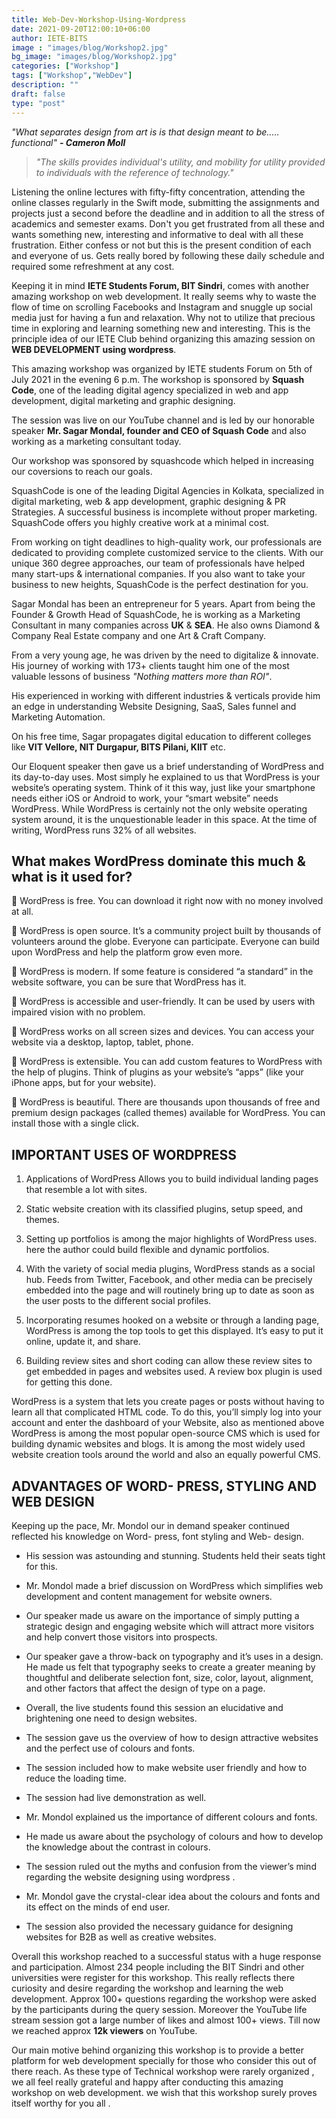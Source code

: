 ```yaml
---
title: Web-Dev-Workshop-Using-Wordpress
date: 2021-09-20T12:00:10+06:00
author: IETE-BITS
image : "images/blog/Workshop2.jpg"
bg_image: "images/blog/Workshop2.jpg"
categories: ["Workshop"]
tags: ["Workshop","WebDev"]
description: ""
draft: false
type: "post"
---
```


_"What separates design from art  is is that design meant to be.....  functional"  **- Cameron Moll**_

> _"The skills provides individual's utility, and mobility for utility provided to individuals with the reference of technology."_

Listening the online lectures with fifty-fifty concentration, attending the online classes regularly in the Swift mode, submitting the assignments and projects just a second before the deadline and in addition to all the stress of academics and semester exams. Don't you get frustrated from all these and wants something new, interesting and informative to deal with all these frustration.
 Either confess or not but this is the present condition of each and everyone of us. Gets really bored by following these daily schedule  and required some refreshment at any cost.

Keeping it in mind **IETE Students Forum, BIT Sindri**, comes with another amazing workshop on web development. It really seems why to waste the flow of time on scrolling Facebooks and Instagram and snuggle up social media just for having a fun and relaxation. Why not to utilize that precious time in exploring and learning something new and  interesting. This is the principle idea of our IETE Club behind organizing this amazing session on **WEB DEVELOPMENT using wordpress**.

This amazing workshop was organized by IETE students Forum on 5th of July 2021 in the evening 6 p.m. The workshop is sponsored by **Squash Code**, one of the leading digital agency specialized in web and app development, digital marketing and graphic designing.

The session was live on our YouTube channel and is led by our honorable speaker **Mr. Sagar Mondal, founder and CEO of Squash Code** and also working as a marketing consultant today.

Our workshop was sponsored by squashcode which helped in increasing our coversions to reach our goals.

SquashCode is one of the leading Digital Agencies in Kolkata, specialized in digital marketing, web & app development, graphic designing & PR Strategies. A successful business is incomplete without proper marketing. SquashCode  offers you highly creative work at a minimal cost.

From working on tight deadlines to high-quality work, our professionals are dedicated to providing complete customized service to the clients. With our unique 360 degree approaches, our team of professionals have helped many start-ups & international companies. If you also want to take your business to new heights, SquashCode is the perfect destination for you.

Sagar Mondal has been an entrepreneur for 5 years. Apart from being the Founder & Growth Head of SquashCode, he is working as a Marketing Consultant in many companies across **UK** & **SEA**. He also owns Diamond & Company Real Estate company and one Art & Craft Company.

From a very young age, he was driven by the need to digitalize & innovate. His journey of working with 173+ clients taught him one of the most valuable lessons of business _"Nothing matters more than ROI"_. 

His experienced in working with different industries & verticals provide him an edge in understanding Website Designing, SaaS, Sales funnel and Marketing Automation.

On his free time, Sagar propagates digital education to different colleges like **VIT Vellore, NIT Durgapur, BITS Pilani, KIIT** etc.

Our Eloquent speaker then gave us a brief understanding of  WordPress and its day-to-day uses. Most simply he explained to us that WordPress is your website’s operating system. Think of it this way, just like your smartphone needs either iOS or Android to work, your “smart website” needs WordPress. While WordPress is certainly not the only website operating system around, it is the unquestionable leader in this space. At the time of writing, WordPress runs 32% of all websites.


## **What makes WordPress dominate this much & what is it used for?**

💸 WordPress is free. You can download it right now with no money involved at all.

👋 WordPress is open source. It’s a community project built by thousands of volunteers around the globe. Everyone can participate. Everyone can build upon WordPress and help the platform grow even more.

🤩 WordPress is modern. If some feature is considered “a standard” in the website software, you can be sure that WordPress has it.

👐 WordPress is accessible and user-friendly. It can be used by users with impaired vision with no problem.

📱 WordPress works on all screen sizes and devices. You can access your website via a desktop, laptop, tablet, phone.

🔌 WordPress is extensible. You can add custom features to WordPress with the help of plugins. Think of plugins as your website’s “apps” (like your iPhone apps, but for your website).

🎨 WordPress is beautiful. There are thousands upon thousands of free and premium design packages (called themes) available for WordPress. You can install those with a single click.
 

## **IMPORTANT USES OF WORDPRESS**

1.    Applications of WordPress Allows you to build individual landing pages that resemble a lot with sites.

2.    Static website creation with its classified plugins, setup speed, and themes.

3.    Setting up portfolios is among the major highlights of WordPress uses. here the author could build flexible and dynamic portfolios.

4.    With the variety of social media plugins, WordPress stands as a social hub. Feeds from Twitter, Facebook, and other media can be precisely embedded into the page and will routinely bring up to date as soon as the user posts to the different social profiles.

5.    Incorporating resumes hooked on a website or through a landing page, WordPress is among the top tools to get this displayed. It’s easy to put it online, update it, and share.

6.    Building review sites and short coding can allow these review sites to get embedded in pages and websites used. A review box plugin is used for getting this done.

WordPress is a system that lets you create pages or posts without having to learn all that complicated HTML code. To do this, you’ll simply log into your account and enter the dashboard of your Website, also as mentioned above WordPress is among the most popular open-source CMS which is used for building dynamic websites and blogs. It is among the most widely used website creation tools around the world and also an equally powerful CMS.

## **ADVANTAGES OF WORD- PRESS, STYLING AND WEB DESIGN**

Keeping up the pace, Mr. Mondol our in demand speaker continued reflected his knowledge on Word- press, font styling and Web- design.
-	His session was astounding and stunning. Students held their seats tight for this.

-	Mr. Mondol made a brief discussion on WordPress which simplifies web development and content management for website owners.

-	Our speaker made us aware on the importance of  simply putting  a strategic design and engaging website which will attract more visitors and help convert those visitors into prospects.

-	Our speaker gave a throw-back on typography and it’s uses in a design. He made us felt that typography seeks to create a greater meaning by thoughtful and deliberate selection font, size, color, layout, alignment, and other factors that affect the design of type on a page. 

-	Overall, the live students found this session an elucidative and brightening one need to design websites.

-	The session gave us the overview of how to design attractive websites and the perfect use of colours and fonts.

-	The session included how to make website user friendly and how to reduce the loading time.

-	The session had live demonstration as well.
-	Mr. Mondol explained us the importance of different colours and fonts.

-	He made us aware about the psychology of colours and how to develop the knowledge about the contrast in colours.

-	The session ruled out the myths and confusion from the viewer’s mind regarding the website designing using wordpress .

-	Mr. Mondol gave the crystal-clear idea about the colours and fonts and its effect on the minds of end user.

-	The session also provided the necessary guidance for designing websites for B2B as well as creative websites.



Overall this workshop reached to a successful status with a huge response and participation. Almost 234 people including the BIT Sindri and other universities were register for this workshop. This really reflects there curiosity and desire regarding the workshop and learning the web development. Approx 100+  questions regarding the workshop were asked by the participants during the query session. Moreover the YouTube life stream session got a large number of likes and almost 100+ views. Till now we reached approx **12k viewers** on YouTube.

Our main motive behind organizing this workshop is to provide a better platform for web development specially for those who consider this out of there reach.
As these type of Technical workshop were rarely organized , we all  feel really grateful and happy after conducting this amazing workshop on web development. we wish that this workshop  surely proves itself worthy for you all .
